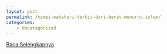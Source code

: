 ```yaml
---
layout: post
permalink: /mimpi-matahari-terbit-dari-barat-menurut-islam/
categories:
    - Uncategorized
---
```


[Baca Selengkapnya](/03)